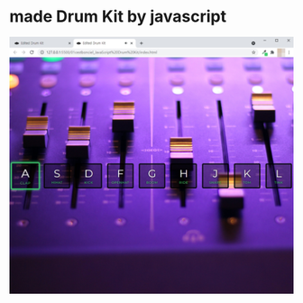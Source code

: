 <!DOCTYPE html>
<html lang="en">
<head>
    <meta charset="UTF-8">
    <meta http-equiv="X-UA-Compatible" content="IE=edge">
    <meta name="viewport" content="width=device-width, initial-scale=1.0">
    <title>Document</title>
</head>
<body>
    <p>
        <h1>made Drum Kit by javascript</h1>
        <img src="javascript Drum kit_shyun.jpg" alt="drumkit_javascript">
    </p>

</body>
</html>
